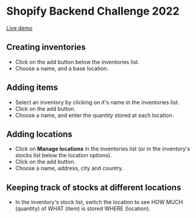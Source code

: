 # Shopify Backend Challenge 2022

[Live demo](https://shopify-backend-challenge-2022.mansakondo.repl.co)

## Creating inventories

* Click on the add button below the inventories list.
* Choose a name, and a base location.

## Adding items

* Select an inventory by clicking on it's name in the inventories list.
* Click on the add button.
* Choose a name, and enter the quantity stored at each location.

## Adding locations

* Click on **Manage locations** in the inventories list (or in the inventory's stocks list below
		the location options).
* Click on the add button.
* Choose a name, address, city and country.

## Keeping track of stocks at different locations

* In the inventory's stock list, switch the location to see HOW MUCH (quantity) of WHAT (item) is stored WHERE (location).
